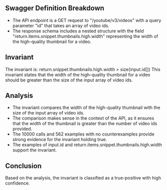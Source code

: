 ## Swagger Definition Breakdown
- The API endpoint is a GET request to "/youtube/v3/videos" with a query parameter "id" that takes an array of video ids.
- The response schema includes a nested structure with the field "return.items.snippet.thumbnails.high.width" representing the width of the high-quality thumbnail for a video.

## Invariant
The invariant is: return.snippet.thumbnails.high.width > size(input.id[])
This invariant states that the width of the high-quality thumbnail for a video should be greater than the size of the input array of video ids.

## Analysis
- The invariant compares the width of the high-quality thumbnail with the size of the input array of video ids.
- The comparison makes sense in the context of the API, as it ensures that the width of the thumbnail is greater than the number of video ids provided.
- The 10000 calls and 562 examples with no counterexamples provide strong evidence for the invariant holding true.
- The examples of input.id and return.items.snippet.thumbnails.high.width support the invariant.

## Conclusion
Based on the analysis, the invariant is classified as a true-positive with high confidence.
